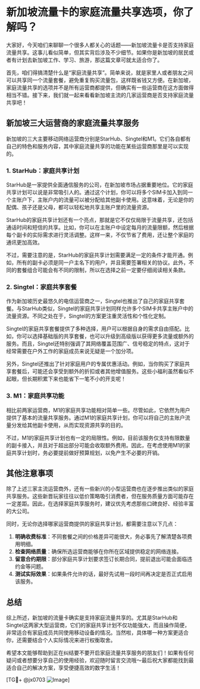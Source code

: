 # 新加坡流量卡的家庭流量共享选项，你了解吗？

大家好，今天咱们来聊聊一个很多人都关心的话题——新加坡流量卡是否支持家庭流量共享。这事儿看似简单，但其实背后涉及不少细节。如果你是新加坡的居民或者有计划去新加坡工作、学习、旅游，那这篇文章可就太适合你了。

首先，咱们得搞清楚什么是“家庭流量共享”。简单来说，就是家里人或者朋友之间可以共享同一个流量套餐，避免重复购买流量包，这样既省钱又方便。在新加坡，家庭流量共享的选项并不是所有运营商都提供，但确实有一些运营商在这方面做得相当不错。接下来，我们就一起来看看新加坡主流的几家运营商是否支持家庭流量共享吧！

## 新加坡三大运营商的家庭流量共享服务

新加坡的三大主要移动网络运营商分别是StarHub、Singtel和M1。它们各自都有自己的特色和服务内容，其中家庭流量共享的功能在某些运营商那里是可以实现的。

### 1. StarHub：家庭共享计划

StarHub是一家提供全面通信服务的公司，在新加坡市场占据重要地位。它的家庭共享计划可以说是非常吸引人的。通过这个计划，你可以将多个SIM卡加入到同一个主账户下，主账户内的流量可以被分配给其他副卡使用。这意味着，无论是你的配偶、孩子还是父母，都可以轻松地共享主账户里的流量资源。

StarHub的家庭共享计划还有一个亮点，那就是它不仅仅局限于流量共享，还包括通话时间和短信的共享。比如，你可以在主账户中设定每月的流量限额，然后根据每个副卡的实际需求进行灵活调整。这样一来，不仅节省了费用，还让整个家庭的通讯更加高效。

不过，需要注意的是，StarHub的家庭共享计划需要满足一定的条件才能开通。例如，所有的副卡必须是同一户主名下的用户，并且需要签署相关的协议。此外，不同的套餐组合可能会有不同的限制，所以在选择之前一定要仔细阅读相关条款。

### 2. Singtel：家庭共享套餐

作为新加坡历史最悠久的电信运营商之一，Singtel也推出了自己的家庭共享套餐。与StarHub类似，Singtel的家庭共享计划同样允许多个SIM卡共享主账户中的流量资源。不同之处在于，Singtel的方案更注重灵活性和个性化定制。

Singtel的家庭共享套餐提供了多种选择，用户可以根据自身的需求自由搭配。比如，你可以选择基础版的共享套餐，也可以升级到高级版以获得更多流量或额外的服务。而且，Singtel还特别强调了其网络覆盖范围广、信号稳定的特点，这对于经常需要在户外工作的家庭成员来说无疑是一个加分项。

另外，Singtel还推出了针对家庭用户的专属优惠活动。例如，当你购买了家庭共享套餐后，可能还会享受到额外的折扣或者其他增值服务。这些小福利虽然看似不起眼，但长期积累下来也能省下一笔不小的开支呢！

### 3. M1：家庭共享功能

相比前两家运营商，M1的家庭共享功能相对简单一些。尽管如此，它依然为用户提供了基本的流量共享服务。通过M1的家庭共享计划，你可以将自己的主账户流量分发给其他副卡使用，从而实现资源共享的目的。

不过，M1的家庭共享计划也有一定的局限性。例如，目前该服务仅支持有限数量的副卡接入，并且对于超出部分可能会收取额外费用。因此，在考虑使用M1的家庭共享计划时，务必要提前做好预算规划，以免产生不必要的开销。

## 其他注意事项

除了上述三家主流运营商外，还有一些新兴的小型运营商也在逐步推出类似的家庭共享服务。这些新晋玩家往往以低价策略吸引消费者，但在服务质量方面可能存在一定差距。因此，在选择家庭共享服务时，建议优先考虑那些口碑良好、经验丰富的大公司。

同时，无论你选择哪家运营商提供的家庭共享计划，都需要注意以下几点：

1. **明确收费标准**：不同套餐之间的价格差异可能很大，务必事先了解清楚各项费用明细。
2. **检查网络质量**：确保所选运营商能够在你所在区域提供稳定的网络连接。
3. **留意合约期限**：部分家庭共享计划要求签订长期合同，提前退出可能会面临违约金等问题。
4. **测试实际效果**：如果条件允许的话，最好先试用一段时间再决定是否正式启用该服务。

## 总结

综上所述，新加坡的流量卡确实是支持家庭流量共享的。尤其是StarHub和Singtel这两家大型运营商，它们的家庭共享计划不仅功能强大，而且操作简便，非常适合有家庭成员共同使用移动设备的情况。当然啦，具体哪一种方案更适合你，还需要结合个人实际情况来进行权衡取舍。

希望本文能够帮助到正在纠结要不要开启家庭流量共享服务的朋友们！如果有任何疑问或者想要分享自己的使用经验，欢迎随时留言交流哦～最后祝大家都能找到最适合自己的解决方案，享受便捷高效的数字生活！

[TG💪+ @jx0703 ![Image](https://github.com/user-attachments/assets/dbca1d08-cadb-493c-b0ec-ad6f7a83f270)]